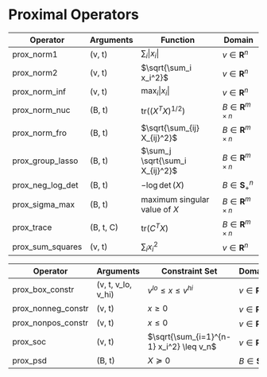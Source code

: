 # Proximal Operators

|  Operator     |  Arguments  | Function  | Domain     |
| ------------- | ----------- | --------- | ---------- |
| prox_norm1 | (v, t) | $\sum_i \vert x_i \vert$ | $v \in \mathbf{R}^n$ |
| prox_norm2 | (v, t) |  $\sqrt{\sum_i x_i^2}$ | $v \in \mathbf{R}^n$ |
| prox_norm_inf | (v, t) | $\max_i \vert x_i \vert$   | $v \in \mathbf{R}^n$ |
| prox_norm_nuc  | (B, t) | $\text{tr}((X^TX)^{1/2})$  | $B \in \mathbf{R}^{m \times n}$  |
| prox_norm_fro  | (B, t) | $\sqrt{\sum_{ij} X_{ij}^2}$  | $B \in \mathbf{R}^{m \times n}$  |
| prox_group_lasso | (B, t) | $\sum_j \sqrt{\sum_i X_{ij}^2}$  | $B \in \mathbf{R}^{m \times n}$  |
| prox_neg_log_det | (B, t) | $-\log\det(X)$ | $B \in \mathbf{S}_+^n$ |
| prox_sigma_max | (B, t) | maximum singular <br> value of $X$  | $B \in \mathbf{R}^{m \times n}$  |
| prox_trace | (B, t, C) | $\text{tr}(C^TX)$  | $B \in \mathbf{R}^{m \times n}$  |
| prox_sum_squares | (v, t) | $\sum_i x_i^2$ | $v \in \mathbf{R}^n$ |


| Operator           | Arguments          | Constraint Set                            | Domain                |
| ------------------ | ------------------ | ----------------------------------------- | --------------------- |
| prox_box_constr    | (v, t, v_lo, v_hi) | $v^{lo} \leq x \leq v^{hi}$               | $v \in \mathbf{R}^n$  |
| prox_nonneg_constr | (v, t)             | $x \geq 0$                                | $v \in \mathbf{R}^n$  |
| prox_nonpos_constr | (v, t)             | $x \leq 0$                                | $v \in \mathbf{R}^n$  |
| prox_soc           | (v, t)             | $\sqrt{\sum_{i=1}^{n-1} x_i^2} \leq v_n$  | $v \in \mathbf{R}^n$  |
| prox_psd           | (B, t)             | $X \succeq 0$                             | $B \in \mathbf{S}^n$  |
